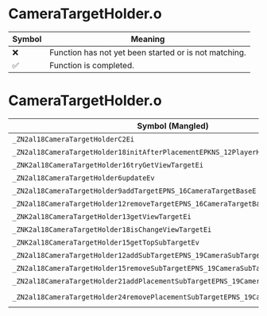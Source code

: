 # CameraTargetHolder.o
| Symbol | Meaning 
| ------------- | ------------- 
| :x: | Function has not yet been started or is not matching. 
| :white_check_mark: | Function is completed. 


# CameraTargetHolder.o
| Symbol (Mangled) | Symbol (Demangled) | Decompiled? |
| ------------- |  ------------- | ------------- |
| `_ZN2al18CameraTargetHolderC2Ei` | `al::CameraTargetHolder::CameraTargetHolder(int)` | :white_check_mark: |
| `_ZN2al18CameraTargetHolder18initAfterPlacementEPKNS_12PlayerHolderE` | `al::CameraTargetHolder::initAfterPlacement(al::PlayerHolder const*)` | :white_check_mark: |
| `_ZNK2al18CameraTargetHolder16tryGetViewTargetEi` | `al::CameraTargetHolder::tryGetViewTarget(int)const` | :white_check_mark: |
| `_ZN2al18CameraTargetHolder6updateEv` | `al::CameraTargetHolder::update(void)` | :white_check_mark: |
| `_ZN2al18CameraTargetHolder9addTargetEPNS_16CameraTargetBaseE` | `al::CameraTargetHolder::addTarget(al::CameraTargetBase *)` | :white_check_mark: |
| `_ZN2al18CameraTargetHolder12removeTargetEPNS_16CameraTargetBaseE` | `al::CameraTargetHolder::removeTarget(al::CameraTargetBase *)` | :white_check_mark: |
| `_ZNK2al18CameraTargetHolder13getViewTargetEi` | `al::CameraTargetHolder::getViewTarget(int)const` | :white_check_mark: |
| `_ZNK2al18CameraTargetHolder18isChangeViewTargetEi` | `al::CameraTargetHolder::isChangeViewTarget(int)const` | :white_check_mark: |
| `_ZNK2al18CameraTargetHolder15getTopSubTargetEv` | `al::CameraTargetHolder::getTopSubTarget(void)const` | :white_check_mark: |
| `_ZN2al18CameraTargetHolder12addSubTargetEPNS_19CameraSubTargetBaseE` | `al::CameraTargetHolder::addSubTarget(al::CameraSubTargetBase *)` | :white_check_mark: |
| `_ZN2al18CameraTargetHolder15removeSubTargetEPNS_19CameraSubTargetBaseE` | `al::CameraTargetHolder::removeSubTarget(al::CameraSubTargetBase *)` | :white_check_mark: |
| `_ZN2al18CameraTargetHolder21addPlacementSubTargetEPNS_19CameraSubTargetBaseE` | `al::CameraTargetHolder::addPlacementSubTarget(al::CameraSubTargetBase *)` | :white_check_mark: |
| `_ZN2al18CameraTargetHolder24removePlacementSubTargetEPNS_19CameraSubTargetBaseE` | `al::CameraTargetHolder::removePlacementSubTarget(al::CameraSubTargetBase *)` | :white_check_mark: |
